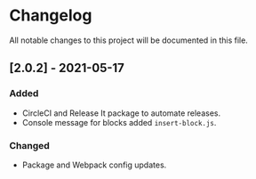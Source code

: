 # Changelog

All notable changes to this project will be documented in this file.

## [2.0.2] - 2021-05-17

### Added
- CircleCI and Release It package to automate releases.
- Console message for blocks added `insert-block.js`.

### Changed
- Package and Webpack config updates.
